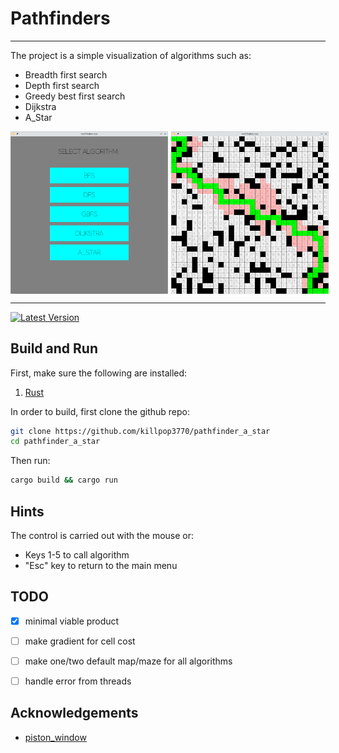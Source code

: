 # Pathfinders

---

The project is a simple visualization of algorithms such as:

- Breadth first search
- Depth first search
- Greedy best first search
- Dijkstra
- A_Star

<div style="display: flex; flex-direction: row; flex-wrap: nowrap;">
<img src="./assets/menu.png" width="50%" style="margin-right: 5px" />
<img src="./assets/astar.png" width="50%" />
</div>


[//]: # (![Image1]&#40;./assets/menu.png&#41; ![Image2]&#40;./assets/astar.png&#41; )

---

[![Latest Version](https://img.shields.io/github/v/tag/killpop3770/pathfinder_a_star?sort=semver&label=version)](https://github.com/killpop3770/pathfinder_a_star)

## Build and Run

First, make sure the following are installed:

1. [Rust](https://www.rust-lang.org/tools/install)

In order to build, first clone the github repo:

```sh
git clone https://github.com/killpop3770/pathfinder_a_star
cd pathfinder_a_star
```

Then run:

```sh
cargo build && cargo run
```

## Hints

The control is carried out with the mouse or:

- Keys 1-5 to call algorithm
- "Esc" key to return to the main menu

## TODO
- [x] minimal viable product
- [ ] make gradient for cell cost
- [ ] make one/two default map/maze for all algorithms
- [ ] handle error from threads


## Acknowledgements

- [piston_window](https://github.com/PistonDevelopers/piston_window)
